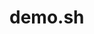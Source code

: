 # demo.sh
<script type="text/javascript" src="https://asciinema.org/a/121685.js" id="asciicast-121685" async></script>
<script type="text/javascript" src="https://asciinema.org/a/121686.js" id="asciicast-121686" async></script>

